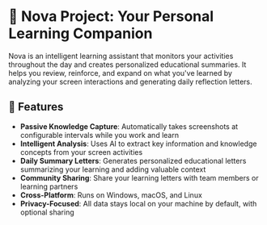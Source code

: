 # 🔆 Nova Project: Your Personal Learning Companion

Nova is an intelligent learning assistant that monitors your activities throughout the day and creates personalized educational summaries. It helps you review, reinforce, and expand on what you've learned by analyzing your screen interactions and generating daily reflection letters.

## 🌟 Features

- **Passive Knowledge Capture**: Automatically takes screenshots at configurable intervals while you work and learn
- **Intelligent Analysis**: Uses AI to extract key information and knowledge concepts from your screen activities
- **Daily Summary Letters**: Generates personalized educational letters summarizing your learning and adding valuable context
- **Community Sharing**: Share your learning letters with team members or learning partners
- **Cross-Platform**: Runs on Windows, macOS, and Linux
- **Privacy-Focused**: All data stays local on your machine by default, with optional sharing

